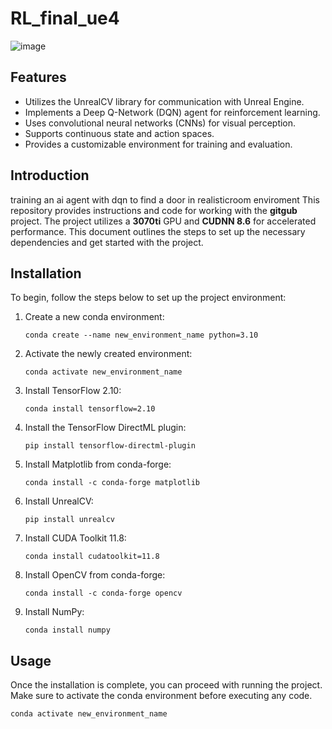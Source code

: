 # RL_final_ue4
![image](https://github.com/jiun264/RL_final_ue4/assets/121162358/2a19fa1e-a90b-4b59-bf0b-2521bae62742)

## Features
- Utilizes the UnrealCV library for communication with Unreal Engine.
- Implements a Deep Q-Network (DQN) agent for reinforcement learning.
- Uses convolutional neural networks (CNNs) for visual perception.
- Supports continuous state and action spaces.
- Provides a customizable environment for training and evaluation.

## Introduction
training an ai agent with dqn to find a door in realisticroom enviroment
This repository provides instructions and code for working with the **gitgub** project. The project utilizes a **3070ti** GPU and **CUDNN 8.6** for accelerated performance. This document outlines the steps to set up the necessary dependencies and get started with the project.

## Installation

To begin, follow the steps below to set up the project environment:

1. Create a new conda environment:
    ```shell
    conda create --name new_environment_name python=3.10
    ```

2. Activate the newly created environment:
    ```shell
    conda activate new_environment_name
    ```

3. Install TensorFlow 2.10:
    ```shell
    conda install tensorflow=2.10
    ```

4. Install the TensorFlow DirectML plugin:
    ```shell
    pip install tensorflow-directml-plugin
    ```

5. Install Matplotlib from conda-forge:
    ```shell
    conda install -c conda-forge matplotlib
    ```

6. Install UnrealCV:
    ```shell
    pip install unrealcv
    ```

7. Install CUDA Toolkit 11.8:
    ```shell
    conda install cudatoolkit=11.8
    ```

8. Install OpenCV from conda-forge:
    ```shell
    conda install -c conda-forge opencv
    ```

9. Install NumPy:
    ```shell
    conda install numpy
    ```

## Usage

Once the installation is complete, you can proceed with running the project. Make sure to activate the conda environment before executing any code.

```shell
conda activate new_environment_name

